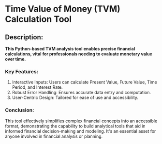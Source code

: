 # Time Value of Money (TVM) Calculation Tool
## Description: 
**This Python-based TVM analysis tool enables precise financial calculations, vital for professionals needing to evaluate monetary value over time.**

### Key Features:

1)	Interactive Inputs: Users can calculate Present Value, Future Value, Time Period, and Interest Rate.
2)	Robust Error Handling: Ensures accurate data entry and computation.
3)	User-Centric Design: Tailored for ease of use and accessibility.

### Conclusion: 

This tool effectively simplifies complex financial concepts into an accessible format, demonstrating the capability to build analytical tools that aid in informed financial decision-making and modeling. It's an essential asset for anyone involved in financial analysis or planning.
